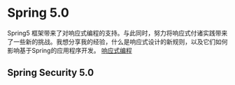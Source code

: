 # Spring 5.0   
Spring5 框架带来了对响应式编程的支持。与此同时，努力将响应式付诸实践带来了一些新的挑战。我想分享我的经验，什么是响应式设计的新规则，以及它们如何影响基于Spring的应用程序开发。
[响应式编程](https://dzone.com/articles/reactive-spring-5-and-application-design-impact)

## Spring Security 5.0
